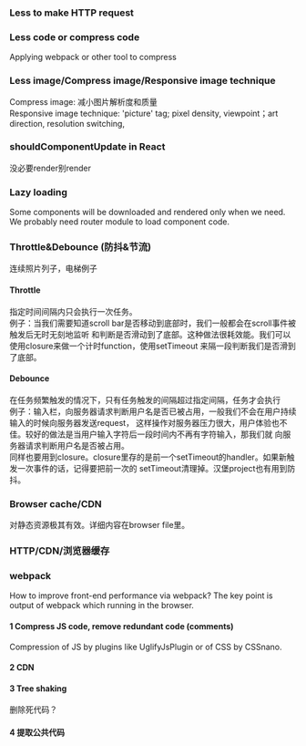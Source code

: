### Less to make HTTP request
### Less code or compress code
Applying webpack or other tool to compress
### Less image/Compress image/Responsive image technique
Compress image: 减小图片解析度和质量  
Responsive image technique: 'picture' tag; pixel density, viewpoint；art direction, resolution switching, 
### shouldComponentUpdate in React
没必要render别render
### Lazy loading
Some components will be downloaded and rendered only when we need. We probably
need router module to load component code.
### Throttle&Debounce (防抖&节流)
连续照片列子，电梯例子
#### Throttle
指定时间间隔内只会执行一次任务。  
例子：当我们需要知道scroll bar是否移动到底部时，我们一般都会在scroll事件被触发后无时无刻地监听
和判断是否滑动到了底部。这种做法很耗效能。我们可以使用closure来做一个计时function，使用setTimeout
来隔一段判断我们是否滑到了底部。
#### Debounce
在任务频繁触发的情况下，只有任务触发的间隔超过指定间隔，任务才会执行  
例子：输入栏，向服务器请求判断用户名是否已被占用，一般我们不会在用户持续输入的时候向服务器发送request，
这样操作对服务器压力很大，用户体验也不佳。较好的做法是当用户输入字符后一段时间内不再有字符输入，那我们就
向服务器请求判断用户名是否被占用。  
同样也要用到closure。closure里存的是前一个setTimeout的handler。如果新触发一次事件的话，记得要把前一次的
setTimeout清理掉。汉堡project也有用到防抖。
### Browser cache/CDN
对静态资源极其有效。详细内容在browser file里。
### HTTP/CDN/浏览器缓存
### webpack
How to improve front-end performance via webpack? The key point is output of webpack which
running in the browser.
#### 1 Compress JS code, remove redundant code (comments)
Compression of JS by plugins like UglifyJsPlugin or of CSS by CSSnano.
#### 2 CDN
#### 3 Tree shaking
删除死代码？
#### 4 提取公共代码
 

